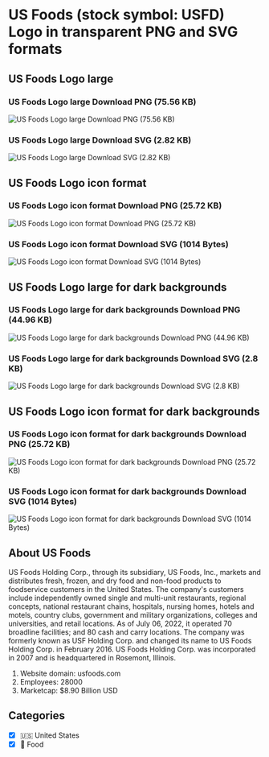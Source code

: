 # US Foods (stock symbol: USFD) Logo in transparent PNG and SVG formats

## US Foods Logo large

### US Foods Logo large Download PNG (75.56 KB)

![US Foods Logo large Download PNG (75.56 KB)](/img/orig/USFD_BIG-bda5bdc0.png)

### US Foods Logo large Download SVG (2.82 KB)

![US Foods Logo large Download SVG (2.82 KB)](/img/orig/USFD_BIG-b47c39a1.svg)

## US Foods Logo icon format

### US Foods Logo icon format Download PNG (25.72 KB)

![US Foods Logo icon format Download PNG (25.72 KB)](/img/orig/USFD-6ffc8809.png)

### US Foods Logo icon format Download SVG (1014 Bytes)

![US Foods Logo icon format Download SVG (1014 Bytes)](/img/orig/USFD-b67f06af.svg)

## US Foods Logo large for dark backgrounds

### US Foods Logo large for dark backgrounds Download PNG (44.96 KB)

![US Foods Logo large for dark backgrounds Download PNG (44.96 KB)](/img/orig/USFD_BIG.D-cff4ee46.png)

### US Foods Logo large for dark backgrounds Download SVG (2.8 KB)

![US Foods Logo large for dark backgrounds Download SVG (2.8 KB)](/img/orig/USFD_BIG.D-682a1ac6.svg)

## US Foods Logo icon format for dark backgrounds

### US Foods Logo icon format for dark backgrounds Download PNG (25.72 KB)

![US Foods Logo icon format for dark backgrounds Download PNG (25.72 KB)](/img/orig/USFD.D-cd9b474d.png)

### US Foods Logo icon format for dark backgrounds Download SVG (1014 Bytes)

![US Foods Logo icon format for dark backgrounds Download SVG (1014 Bytes)](/img/orig/USFD.D-dc95b2c4.svg)

## About US Foods

US Foods Holding Corp., through its subsidiary, US Foods, Inc., markets and distributes fresh, frozen, and dry food and non-food products to foodservice customers in the United States. The company's customers include independently owned single and multi-unit restaurants, regional concepts, national restaurant chains, hospitals, nursing homes, hotels and motels, country clubs, government and military organizations, colleges and universities, and retail locations. As of July 06, 2022, it operated 70 broadline facilities; and 80 cash and carry locations. The company was formerly known as USF Holding Corp. and changed its name to US Foods Holding Corp. in February 2016. US Foods Holding Corp. was incorporated in 2007 and is headquartered in Rosemont, Illinois.

1. Website domain: usfoods.com
2. Employees: 28000
3. Marketcap: $8.90 Billion USD


## Categories
- [x] 🇺🇸 United States
- [x] 🍴 Food
